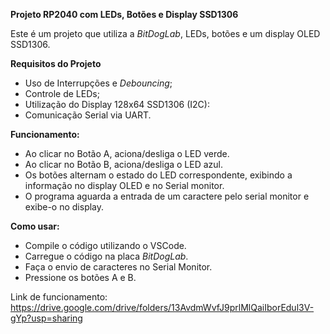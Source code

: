 **Projeto RP2040 com LEDs, Botões e Display SSD1306**

Este é um projeto que utiliza a *BitDogLab*, LEDs, botões e um display OLED SSD1306. 

**Requisitos do Projeto**

- Uso de Interrupções e *Debouncing*;
- Controle de LEDs;
- Utilização do Display 128x64 SSD1306 (I2C):
- Comunicação Serial via UART.

**Funcionamento:**

- Ao clicar no Botão A, aciona/desliga o LED verde.
- Ao clicar no Botão B, aciona/desliga o LED azul.
- Os botões alternam o estado do LED correspondente, exibindo a informação no display OLED e no Serial monitor.
- O programa aguarda a entrada de um caractere pelo serial monitor e exibe-o no display.

**Como usar:**

- Compile o código utilizando o VSCode.
- Carregue o código na placa *BitDogLab*.
- Faça o envio de caracteres no Serial Monitor.
- Pressione os botões A e B.

Link de funcionamento:
https://drive.google.com/drive/folders/13AvdmWvfJ9prlMlQaiIborEdul3V-gYp?usp=sharing